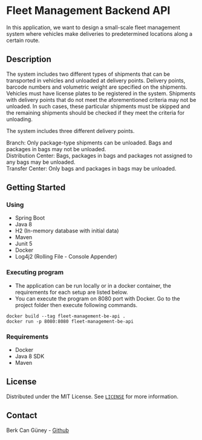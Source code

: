 # Fleet Management Backend API

In this application, we want to design a small-scale fleet management system where vehicles make deliveries to predetermined locations along a certain route.

## Description

The system includes two different types of shipments that can be transported in vehicles and unloaded at delivery points. Delivery points, barcode numbers and volumetric weight are specified on the shipments. Vehicles must have license plates to be registered in the system. 
Shipments with delivery points that do not meet the aforementioned criteria may not be unloaded. In such cases, these particular shipments must be skipped and the remaining shipments should be checked if they meet the criteria for unloading.

The system includes three different delivery points.

Branch: Only package-type shipments can be unloaded. Bags and packages in bags may not be unloaded.  
Distribution Center: Bags, packages in bags and packages not assigned to any bags may be unloaded.  
Transfer Center: Only bags and packages in bags may be unloaded.

## Getting Started

### Using

* Spring Boot
* Java 8
* H2 (In-memory database with initial data)
* Maven
* Junit 5
* Docker
* Log4j2 (Rolling File - Console Appender)

### Executing program

* The application can be run locally or in a docker container, the requirements for each setup are listed below.
* You can execute the program on 8080 port with Docker. Go to the project folder then execute following commands.
```
docker build --tag fleet-management-be-api .
docker run -p 8080:8080 fleet-management-be-api
```
### Requirements

* Docker
* Java 8 SDK
* Maven

## License

Distributed under the MIT License. See [`LICENSE`](https://choosealicense.com/licenses/mit/) for more information.

## Contact

Berk Can Güney - [Github](https://github.com/berkguneey)
